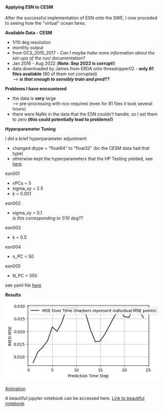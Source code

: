 #### Applying ESN to CESM

After the successful implementation of ESN onto the SWE, I now proceded to seeing how the "virtual" ocean fares.

**Available Data - CESM** 

- 1/10 deg resolution
- monthly output
- from GCS_2015_2017 - _Can I maybe habe more information about the set-ups of the run/ documentation?_
- Jan 2016 - Aug 2022 (**Note: Sep 2022 is corrupt!**)
- data downloaded by James from ERDA onto threadripper02 - **only 81 files available** (80 of them not corrupted)
  <br> --> **_is that enough to sensibly train and pred??_**

**Problems I have encountered**
- the data is **very** large
  <br> --> pre-processing with nco required (even for 81 files it took several hours)
- there were NaNs in the data that the ESN couldn't handle, so I set them to zero **(this could potentially lead to problems!)**

**Hyperparameter Tuning**

I did a brief hyperparameter adjustment: 
- changed dtype = "float64" to "float32" (bc the CESM data had that type)
- otherwise kept the hyperparameters that the HP Testing yielded, see [here](./Hyperparameter_Tuning_SWE.md)

esn001
- nPCs = 5
- sigma_xy = 2.5
- k = 0.001 

esn002
- sigma_xy = 0.1
  <br> _is this corresponding to 1/10 deg??_

esn003 
- k = 0.5

esn004
- n_PC = 50

esn005 
- N_PC = 350

see yaml file [here](./esn_arguments_CESM_005.yaml)


**Results**

![MSE](./MSE_plot_CESM_005.png)

[Animation](./comparison_CESM_005.mp4)

A beautiful jupyter notebook can be accessed here. [Link to beautiful notebook](code/Apply_ESN_to_CESM.ipynb)






